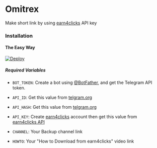# Omitrex
Make short link by using [earn4clicks](https://earn4clicks.in/) API key
### Installation

#### The Easy Way

[![Deploy](https://www.herokucdn.com/deploy/button.svg)](https://heroku.com/deploy)

##### Required Variables

* `BOT_TOKEN`: Create a bot using [@BotFather](https://telegram.dog/BotFather), and get the Telegram API token.

* `API_ID`: Get this value from [telgram.org](https://my.telegram.org/apps)
* `API_HASH`: Get this value from [telgram.org](https://my.telegram.org/apps)
* `API_KEY`: Create [earn4clicks](https://earn4clicks.in/) account then get this value from [earn4clicks API](https://earn4clicks.in/member/tools/api)
* `CHANNEL`: Your Backup channel link
* `HOWTO`: Your "How to Download from earn4clicks" video link
